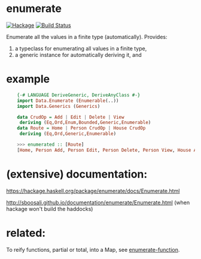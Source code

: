 # enumerate

[![Hackage](https://img.shields.io/hackage/v/enumerate.svg)](https://hackage.haskell.org/package/enumerate)
[![Build Status](https://secure.travis-ci.org/sboosali/enumerate.svg)](http://travis-ci.org/sboosali/enumerate)

Enumerate all the values in a finite type (automatically). Provides:

1. a typeclass for enumerating all values in a finite type,
2. a generic instance for automatically deriving it, and

# example

```haskell
    {-# LANGUAGE DeriveGeneric, DeriveAnyClass #-}
    import Data.Enumerate (Enumerable(..))
    import Data.Generics (Generics)

    data CrudOp = Add | Edit | Delete | View
     deriving (Eq,Ord,Enum,Bounded,Generic,Enumerable)
    data Route = Home | Person CrudOp | House CrudOp
     deriving (Eq,Ord,Generic,Enumerable)

    >>> enumerated :: [Route]
    [Home, Person Add, Person Edit, Person Delete, Person View, House Add, House Edit, House Delete, House View]
```

# (extensive) documentation:
https://hackage.haskell.org/package/enumerate/docs/Enumerate.html

http://sboosali.github.io/documentation/enumerate/Enumerate.html (when hackage won't build the haddocks)

# related:

To reify functions, partial or total, into a Map,
see [enumerate-function](https://github.com/sboosali/enumerate-function).
